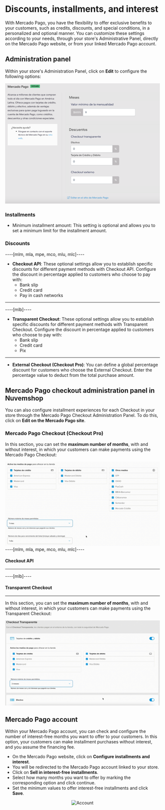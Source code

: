 # Discounts, installments, and interest

With Mercado Pago, you have the flexibility to offer exclusive benefits to your customers, such as credits, discounts, and special conditions, in a personalized and optional manner. You can customize these settings according to your needs, through your store's Administrative Panel, directly on the Mercado Pago website, or from your linked Mercado Pago account.

## Administration panel

Within your store's Administration Panel, click on **Edit** to configure the following options:

![Panel](/images/nuvemshop/admines.png)

### Installments

* Minimum installment amount: This setting is optional and allows you to set a minimum limit for the installment amount.

### Discounts
----[mlm, mla, mpe, mco, mlu, mlc]----
* **Checkout API**: These optional settings allow you to establish specific discounts for different payment methods with Checkout API. Configure the discount in percentage applied to customers who choose to pay with:
   * Bank slip
   * Credit card
   * Pay in cash networks
------------
----[mlb]----
* **Transparent Checkout**: These optional settings allow you to establish specific discounts for different payment methods with Transparent Checkout. Configure the discount in percentage applied to customers who choose to pay with:
   * Bank slip
   * Credit card
   * Pix

------------
* **External Checkout (Checkout Pro)**: You can define a global percentage discount for customers who choose the External Checkout. Enter the percentage value to deduct from the total purchase amount.

## Mercado Pago checkout administration panel in Nuvemshop

You can also configure installment experiences for each Checkout in your store through the Mercado Pago Checkout Administration Panel. To do this, click on **Edit on the Mercado Pago site**.

### Mercado Pago Checkout (Checkout Pro)

In this section, you can set the **maximum number of months**, with and without interest, in which your customers can make payments using the Mercado Pago Checkout:

![Pro](/images/nuvemshop/parc-pro-es.gif)
----[mlm, mla, mpe, mco, mlu, mlc]----
#### Checkout API

------------
----[mlb]----
#### Transparent Checkout

------------

In this section, you can set the **maximum number of months**, with and without interest, in which your customers can make payments using the Transparent Checkout:

![API](/images/nuvemshop/parc-api-es.gif)

## Mercado Pago account

Within your Mercado Pago account, you can check and configure the number of interest-free months you want to offer to your customers. In this option, your customers can make installment purchases without interest, and you assume the financing fee.

* On the Mercado Pago website, click on **Configure installments and interest**.
* You will be redirected to the Mercado Pago account linked to your store.
* Click on **Sell in interest-free installments**.
* Select how many months you want to offer by marking the corresponding option and click continue.
* Set the minimum values to offer interest-free installments and click **Save**.

<center>

![Account](/images/nuvemshop/conta-es.gif)

</center>